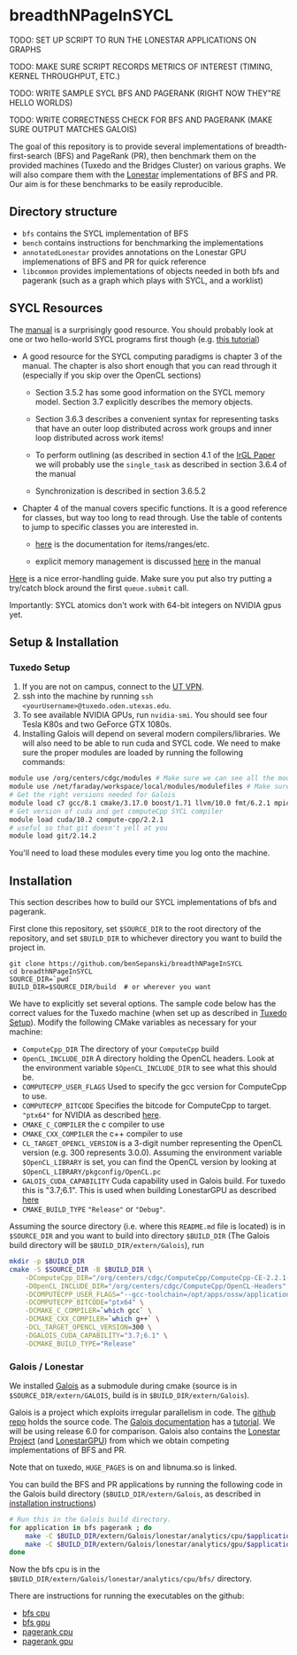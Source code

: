 # breadthNPageInSYCL

TODO: SET UP SCRIPT TO RUN THE LONESTAR APPLICATIONS ON GRAPHS

TODO: MAKE SURE SCRIPT RECORDS METRICS OF INTEREST (TIMING, KERNEL THROUGHPUT, ETC.)

TODO: WRITE SAMPLE SYCL BFS AND PAGERANK (RIGHT NOW THEY"RE HELLO WORLDS)

TODO: WRITE CORRECTNESS CHECK FOR BFS AND PAGERANK (MAKE SURE OUTPUT MATCHES GALOIS)

The goal of this repository is to provide several implementations
of breadth-first-search (BFS) and PageRank (PR),
then benchmark them on the provided machines
(Tuxedo and the Bridges Cluster) on various graphs.
We will also compare them with the [Lonestar](https://iss.oden.utexas.edu/?p=projects/galois/lonestar)
implementations of BFS and PR.
Our aim is for these benchmarks to be easily reproducible.

## Directory structure

* `bfs` contains the SYCL implementation of BFS
* `bench` contains instructions for benchmarking the
  implementations
* `annotatedLonestar` provides annotations on the Lonestar GPU
  implemenations of BFS and PR for quick reference
* `libcommon` provides implementations of objects needed in both
  bfs and pagerank (such as a graph which plays with SYCL,
  and a worklist)

## SYCL Resources

The [manual](https://www.khronos.org/registry/SYCL/specs/sycl-1.2.1.pdf)
is a surprisingly good resource.
You should probably look at one or two hello-world
SYCL programs first though (e.g. [this tutorial](https://tech.io/playgrounds/48226/introduction-to-sycl/getting-started))

* A good resource for the SYCL computing paradigms is chapter 3 of the manual.
  The chapter is also short enough that you can read through it
  (especially if you skip over the OpenCL sections)

    - Section 3.5.2 has some good information on the SYCL memory model.
      Section 3.7 explicitly describes the memory objects. 

    - Section 3.6.3 describes a convenient syntax for representing
      tasks that have an outer loop distributed across work groups
      and inner loop distributed across work items!

    - To perform outlining (as described in section 4.1
      of the [IrGL Paper](https://dl.acm.org/doi/10.1145/2983990.2984015)
      we will probably use the `single_task` as described
      in section 3.6.4 of the manual

    - Synchronization is described in section 3.6.5.2

* Chapter 4 of the manual covers specific functions. It is a good 
  reference for classes,
  but way too long to read through.
  Use the table of contents to jump to specific classes you are
  interested in.

    - [here](https://www.khronos.org/registry/SYCL/specs/sycl-1.2.1.pdf#page=150&zoom=100,96,730)
      is the documentation for items/ranges/etc.

    - explicit memory management is discussed [here](https://www.khronos.org/registry/SYCL/specs/sycl-1.2.1.pdf#page=182&zoom=100,96,329)
      in the manual

[Here](https://developer.codeplay.com/products/computecpp/ce/guides/sycl-guide/error-handling) is
a nice error-handling guide. Make sure you put also try putting a try/catch
block around the first `queue.submit` call.

Importantly: SYCL atomics don't work with 64-bit integers on NVIDIA gpus yet.

## Setup & Installation

### Tuxedo Setup

1. If you are not on campus, connect to the [UT VPN](https://wikis.utexas.edu/display/engritgpublic/Connecting+to+the+University+of+Texas+VPN).
2. ssh into the machine by running `ssh <yourUsername>@tuxedo.oden.utexas.edu`.
3. To see available NVIDIA GPUs, run `nvidia-smi`. You should see four Tesla K80s and two GeForce GTX 1080s.
4. Installing Galois will depend on several modern compilers/libraries. 
   We will also need to be able to run cuda and SYCL code. We need to make sure
   the proper modules are loaded by running the following commands:

```bash
module use /org/centers/cdgc/modules # Make sure we can see all the modules we will need:
module use /net/faraday/workspace/local/modules/modulefiles # Make sure we can see all the modules we will need:
# Get the right versions needed for Galois
module load c7 gcc/8.1 cmake/3.17.0 boost/1.71 llvm/10.0 fmt/6.2.1 mpich2/3.2
# Get version of cuda and get computeCpp SYCL compiler
module load cuda/10.2 compute-cpp/2.2.1
# useful so that git doesn't yell at you
module load git/2.14.2
```
You'll need to load these modules every time you log onto the machine.

## Installation

This section describes how to build our SYCL implementations of
bfs and pagerank.

First clone this repository, set `$SOURCE_DIR`
to the root directory of the repository, and set
`$BUILD_DIR` to whichever directory you want to build
the project in.
```
git clone https://github.com/benSepanski/breadthNPageInSYCL
cd breadthNPageInSYCL
SOURCE_DIR=`pwd`
BUILD_DIR=$SOURCE_DIR/build  # or wherever you want
```

We have to explicitly set several options.
The sample code below has the correct values for the Tuxedo machine
(when set up as described in [Tuxedo Setup](#tuxedo-setup)).
Modify the following CMake variables as necessary for your machine:

* `ComputeCpp_DIR` The directory of your `ComputeCpp` build
* `OpenCL_INCLUDE_DIR` A directory holding the OpenCL headers.
  Look at the environment variable `$OpenCL_INCLUDE_DIR` to
  see what this should be.
* `COMPUTECPP_USER_FLAGS` Used to specify the gcc version for ComputeCpp to use.
* `COMPUTECPP_BITCODE` Specifies the bitcode for ComputeCpp to target.
   `"ptx64"` for NVIDIA as described
   [here](https://developer.codeplay.com/products/computecpp/ce/guides/platform-support/targeting-nvidia-ptx).
* `CMAKE_C_COMPILER` the c compiler to use
* `CMAKE_CXX_COMPILER` the c++ compiler to use
* `CL_TARGET_OPENCL_VERSION` is a 3-digit number representing the OpenCL version
  (e.g. 300 represents 3.0.0).
  Assuming the environment variable `$OpenCL_LIBRARY` is set,
  you can find the OpenCL version by looking at `$OpenCL_LIBRARY/pkgconfig/OpenCL.pc`
* `GALOIS_CUDA_CAPABILITY` Cuda capability used in Galois build.
  For tuxedo this is "3.7;6.1". This is used when
  building LonestarGPU as described [here](https://github.com/IntelligentSoftwareSystems/Galois/tree/master/lonestar/analytics/gpu)
* `CMAKE_BUILD_TYPE` `"Release"` or `"Debug"`.

Assuming the source directory (i.e. where this `README.md` file is located)
is in `$SOURCE_DIR` and you want to build into directory `$BUILD_DIR`
(The Galois build directory will be `$BUILD_DIR/extern/Galois`), run
```bash
mkdir -p $BUILD_DIR
cmake -S $SOURCE_DIR -B $BUILD_DIR \
    -DComputeCpp_DIR="/org/centers/cdgc/ComputeCpp/ComputeCpp-CE-2.2.1-x86_64-linux-gnu/" \
    -DOpenCL_INCLUDE_DIR="/org/centers/cdgc/ComputeCpp/OpenCL-Headers" \
    -DCOMPUTECPP_USER_FLAGS="--gcc-toolchain=/opt/apps/ossw/applications/gcc/gcc-8.1/c7" \
    -DCOMPUTECPP_BITCODE="ptx64" \
    -DCMAKE_C_COMPILER=`which gcc` \
    -DCMAKE_CXX_COMPILER=`which g++` \
    -DCL_TARGET_OPENCL_VERSION=300 \
    -DGALOIS_CUDA_CAPABILITY="3.7;6.1" \
    -DCMAKE_BUILD_TYPE="Release"
```

### Galois / Lonestar

We installed [Galois](https://iss.oden.utexas.edu/?p=projects/galois)
as a submodule during cmake (source is in `$SOURCE_DIR/extern/GALOIS`,
build is in `$BUILD_DIR/extern/Galois`).

Galois is a project which exploits irregular parallelism in code. 
The [github repo](https://github.com/IntelligentSoftwareSystems/Galois) holds the source code.
The [Galois documentation](https://iss.oden.utexas.edu/projects/galois/api/current/index.html) has
a [tutorial](https://iss.oden.utexas.edu/projects/galois/api/current/tutorial.html).
We will be using release 6.0 for comparison.
Galois also contains the [Lonestar Project](https://iss.oden.utexas.edu/?p=projects/galois/lonestar)
(and [LonestarGPU](https://iss.oden.utexas.edu/?p=projects/galois/lonestargpu))
from which we obtain competing implementations of BFS and PR.

Note that on tuxedo, `HUGE_PAGES` is on and libnuma.so is linked.

You can build the BFS and PR applications by running
the following code in the Galois build directory
(`$BUILD_DIR/extern/Galois`, as described in [installation instructions](#installation))
```bash
# Run this in the Galois build directory.
for application in bfs pagerank ; do
    make -C $BUILD_DIR/extern/Galois/lonestar/analytics/cpu/$application -j
    make -C $BUILD_DIR/extern/Galois/lonestar/analytics/gpu/$application -j
done
```
Now the bfs cpu is in the `$BUILD_DIR/extern/Galois/lonestar/analytics/cpu/bfs/` directory.

There are instructions for running the executables on the github:
* [bfs cpu](https://github.com/IntelligentSoftwareSystems/Galois/tree/master/lonestar/analytics/cpu/bfs)
* [bfs gpu](https://github.com/IntelligentSoftwareSystems/Galois/tree/master/lonestar/analytics/gpu/bfs)
* [pagerank cpu](https://github.com/IntelligentSoftwareSystems/Galois/tree/master/lonestar/analytics/cpu/pagerank)
* [pagerank gpu](https://github.com/IntelligentSoftwareSystems/Galois/tree/master/lonestar/analytics/gpu/pagerank)

